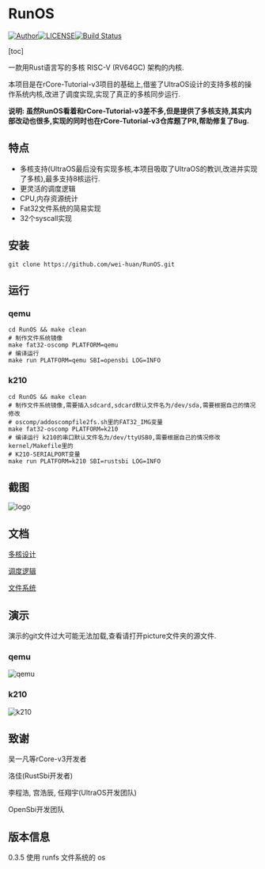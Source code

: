 # RunOS

[![Author](https://shields.io/badge/Author-wei_huan-red "Author")](https://github.com/wei-huan)[![LICENSE](https://img.shields.io/github/license/JoeyBling/hexo-theme-yilia-plus "LICENSE")](./LICENSE "LICENSE")[![Build Status](https://travis-ci.com/JoeyBling/yilia-plus-demo.svg?branch=master)](https://github.com/wei-huan/RunOS)

[toc]



一款用Rust语言写的多核 RISC-V (RV64GC) 架构的内核.



本项目是在rCore-Tutorial-v3项目的基础上,借鉴了UltraOS设计的支持多核的操作系统内核,改进了调度实现,实现了真正的多核同步运行.



**说明: 虽然RunOS看着和rCore-Tutorial-v3差不多,但是提供了多核支持,其实内部改动也很多,实现的同时也在rCore-Tutorial-v3仓库题了PR,帮助修复了Bug.**



## 特点

- 多核支持(UltraOS最后没有实现多核,本项目吸取了UltraOS的教训,改进并实现了多核),最多支持8核运行.
- 更灵活的调度逻辑
- CPU,内存资源统计
- Fat32文件系统的简易实现
- 32个syscall实现



## 安装

```shell
git clone https://github.com/wei-huan/RunOS.git
```



## 运行

### qemu

```shell
cd RunOS && make clean
# 制作文件系统镜像
make fat32-oscomp PLATFORM=qemu
# 编译运行
make run PLATFORM=qemu SBI=opensbi LOG=INFO
```



### k210

```shell
cd RunOS && make clean
# 制作文件系统镜像,需要插入sdcard,sdcard默认文件名为/dev/sda,需要根据自己的情况修改
# oscomp/addoscompfile2fs.sh里的FAT32_IMG变量
make fat32-oscomp PLATFORM=k210
# 编译运行 k210的串口默认文件名为/dev/ttyUSB0,需要根据自己的情况修改kernel/Makefile里的
# K210-SERIALPORT变量
make run PLATFORM=k210 SBI=rustsbi LOG=INFO
```



## 截图

![logo](https://s2.loli.net/2022/06/02/4Szm8yGPRBYQang.png)



## 文档

[多核设计](./docs/多核设计.md)

[调度逻辑](./docs/调度逻辑.md)

[文件系统](./docs/文件系统.md)



## 演示

演示的git文件过大可能无法加载,查看请打开picture文件夹的源文件.



### qemu

![qemu](./picture/qemu.gif)





### k210

![k210](./picture/k210.gif)





## 致谢

吴一凡等rCore-v3开发者

洛佳(RustSbi开发者)

李程浩, 宫浩辰, 任翔宇(UltraOS开发团队)

OpenSbi开发团队

## 版本信息
0.3.5 使用 runfs 文件系统的 os
